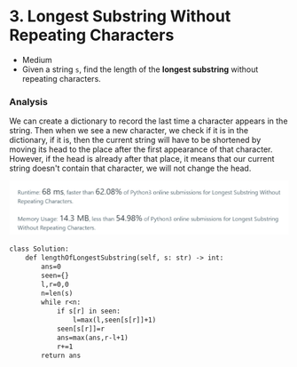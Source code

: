 # 3. Longest Substring Without Repeating Characters

* Medium
* Given a string `s`, find the length of the **longest substring** without repeating characters.

### Analysis

We can create a dictionary to record the last time a character appears in the string. Then when we see a new character, we check if it is in the dictionary, if it is, then the current string will have to be shortened by moving its head to the place after the first appearance of that character. However, if the head is already after that place, it means that our current string doesn't contain that character, we will not change the head.&#x20;

![](<../.gitbook/assets/image (10) (1).png>)

```
class Solution:
    def lengthOfLongestSubstring(self, s: str) -> int:
        ans=0
        seen={}
        l,r=0,0
        n=len(s)
        while r<n:
            if s[r] in seen:
                l=max(l,seen[s[r]]+1)
            seen[s[r]]=r
            ans=max(ans,r-l+1)
            r+=1
        return ans
```
